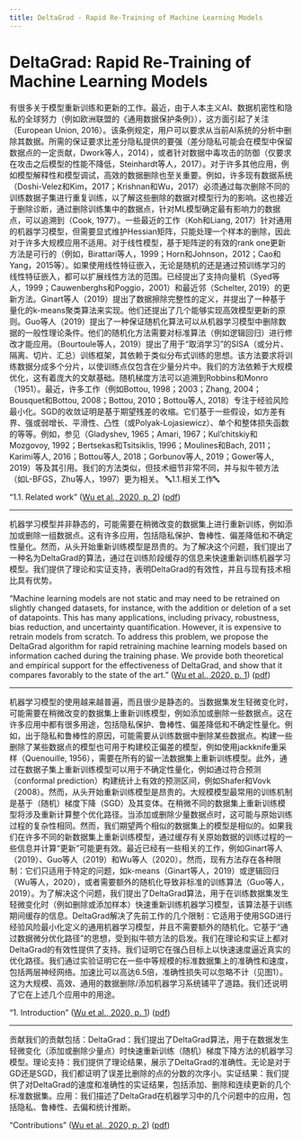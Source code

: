 ```yaml
---
title: DeltaGrad - Rapid Re-Training of Machine Learning Models
---
```

# DeltaGrad: Rapid Re-Training of Machine Learning Models

有很多关于模型重新训练和更新的工作。最近，由于人本主义AI、数据机密性和隐私的全球努力（例如欧洲联盟的《通用数据保护条例》），这方面引起了关注（European Union, 2016）。该条例规定，用户可以要求从当前AI系统的分析中删除其数据。所需的保证要求比差分隐私提供的要强（差分隐私可能会在模型中保留数据点的一定贡献，Dwork等人，2014），或者针对数据中毒攻击的防御（仅要求在攻击之后模型的性能不降低，Steinhardt等人，2017）。对于许多其他应用，例如模型解释性和模型调试，高效的数据删除也至关重要。例如，许多现有数据系统（Doshi-Velez和Kim，2017；Krishnan和Wu，2017）必须通过每次删除不同的训练数据子集进行重复训练，以了解这些删除的数据对模型行为的影响。这也接近于删除诊断，通过删除训练集中的数据点，针对ML模型确定最有影响力的数据点，可以追溯到（Cook, 1977）。一些最近的工作（Koh和Liang, 2017）针对通用的机器学习模型，但需要显式维护Hessian矩阵，只能处理一个样本的删除，因此对于许多大规模应用不适用。对于线性模型，基于矩阵逆的有效的rank one更新方法是可行的（例如，Birattari等人，1999；Horn和Johnson，2012；Cao和Yang，2015等）。如果使用线性特征嵌入，无论是随机的还是通过预训练学习的线性特征嵌入，都可以扩展线性方法的范围。已经提出了支持向量机（Syed等人，1999；Cauwenberghs和Poggio，2001）和最近邻（Schelter, 2019）的更新方法。Ginart等人（2019）提出了数据擦除完整性的定义，并提出了一种基于量化的k-means聚类算法来实现。他们还提出了几个能够实现高效模型更新的原则。Guo等人（2019）提出了一种保证随机化算法可以从机器学习模型中删除数据的一般性理论条件。他们的随机化方法需要对标准算法（例如逻辑回归）进行修改才能应用。（Bourtoule等人，2019）提出了用于“取消学习”的SISA（或分片、隔离、切片、汇总）训练框架，其依赖于类似分布式训练的思想。该方法要求将训练数据分成多个分片，以使训练点仅包含在少量分片中。我们的方法依赖于大规模优化，这有着庞大的文献基础。随机梯度方法可以追溯到Robbins和Monro（1951）。最近，许多工作（例如Bottou, 1998；2003；Zhang, 2004；Bousquet和Bottou, 2008；Bottou, 2010；Bottou等人, 2018）专注于经验风险最小化。SGD的收敛证明是基于期望残差的收缩。它们基于一些假设，如方差有界、强或弱增长、平滑性、凸性（或Polyak-Lojasiewicz）、单个和整体损失函数的等等。例如，参见（Gladyshev, 1965；Amari, 1967；Kul’chitskiy和Mozgovoy, 1992；Bertsekas和Tsitsiklis, 1996；Moulines和Bach, 2011；Karimi等人, 2016；Bottou等人, 2018；Gorbunov等人, 2019；Gower等人, 2019）等及其引用。我们的方法类似，但技术细节非常不同，并与拟牛顿方法（如L-BFGS，Zhu等人，1997）更为相关。 🔤1.1.相关工作🔤

“1.1. Related work” ([Wu et al., 2020, p. 2](zotero://select/library/items/FQJ8L2YD)) ([pdf](zotero://open-pdf/library/items/Q4M4SVEL?page=2&annotation=Y8IPEG9L))

---

机器学习模型并非静态的，可能需要在稍微改变的数据集上进行重新训练，例如添加或删除一组数据点。这有许多应用，包括隐私保护、鲁棒性、偏差降低和不确定性量化。然而，从头开始重新训练模型是昂贵的。为了解决这个问题，我们提出了一种名为DeltaGrad的算法，通过在训练阶段缓存的信息来快速重新训练机器学习模型。我们提供了理论和实证支持，表明DeltaGrad的有效性，并且与现有技术相比具有优势。

“Machine learning models are not static and may need to be retrained on slightly changed datasets, for instance, with the addition or deletion of a set of datapoints. This has many applications, including privacy, robustness, bias reduction, and uncertainty quantification. However, it is expensive to retrain models from scratch. To address this problem, we propose the DeltaGrad algorithm for rapid retraining machine learning models based on information cached during the training phase. We provide both theoretical and empirical support for the effectiveness of DeltaGrad, and show that it compares favorably to the state of the art.” ([Wu et al., 2020, p. 1](zotero://select/library/items/FQJ8L2YD)) ([pdf](zotero://open-pdf/library/items/Q4M4SVEL?page=1&annotation=N4FY2XF4))

---

机器学习模型的使用越来越普遍，而且很少是静态的。当数据集发生轻微变化时，可能需要在稍微改变的数据集上重新训练模型，例如添加或删除一些数据点。这在许多应用中都有很多用途，包括隐私保护、鲁棒性、偏差降低和不确定性量化。例如，出于隐私和鲁棒性的原因，可能需要从训练数据中删除某些数据点。构建一些删除了某些数据点的模型也可用于构建校正偏差的模型，例如使用jackknife重采样（Quenouille, 1956），需要在所有的留一法数据集上重新训练模型。此外，通过在数据子集上重新训练模型可以用于不确定性量化，例如通过符合预测（conformal prediction）构建统计上有效的预测区间，例如Shafer和Vovk（2008）。然而，从头开始重新训练模型是昂贵的。大规模模型最常用的训练机制是基于（随机）梯度下降（SGD）及其变体。在稍微不同的数据集上重新训练模型将涉及重新计算整个优化路径。当添加或删除少量数据点时，这可能与原始训练过程的复杂性相同。然而，我们期望两个相似的数据集上的模型是相似的。如果我们在许多不同的新数据集上重新训练模型，通过缓存有关原始数据的训练过程的一些信息并计算“更新”可能更有效。最近已经有一些相关的工作，例如Ginart等人（2019）、Guo等人（2019）和Wu等人（2020）。然而，现有方法存在各种限制：它们只适用于特定的问题，如k-means（Ginart等人，2019）或逻辑回归（Wu等人，2020），或者需要额外的随机化导致非标准的训练算法（Guo等人，2019）。为了解决这个问题，我们提出了DeltaGrad算法，用于在训练数据集发生轻微变化时（例如删除或添加样本）快速重新训练机器学习模型，该算法基于训练期间缓存的信息。DeltaGrad解决了先前工作的几个限制：它适用于使用SGD进行经验风险最小化定义的通用机器学习模型，并且不需要额外的随机化。它基于“通过数据微分优化路径”的思想，受到拟牛顿方法的启发。我们在理论和实证上都对DeltaGrad的有效性提供了支持。我们证明它在强凸目标上以快速速度逼近真实的优化路径。我们通过实验证明它在一些中等规模的标准数据集上的准确性和速度，包括两层神经网络。加速比可以高达6.5倍，准确性损失可以忽略不计（见图1）。这为大规模、高效、通用的数据删除/添加机器学习系统铺平了道路。我们还说明了它在上述几个应用中的用途。

“1. Introduction” ([Wu et al., 2020, p. 1](zotero://select/library/items/FQJ8L2YD)) ([pdf](zotero://open-pdf/library/items/Q4M4SVEL?page=1&annotation=WC6JIREL))

---

贡献我们的贡献包括：DeltaGrad：我们提出了DeltaGrad算法，用于在数据发生轻微变化（添加或删除少量点）时快速重新训练（随机）梯度下降方法的机器学习模型。理论支持：我们提供了理论结果，展示了DeltaGrad的准确性。无论是对于GD还是SGD，我们都证明了误差比删除的点的分数的次序小。实证结果：我们提供了对DeltaGrad的速度和准确性的实证结果，包括添加、删除和连续更新的几个标准数据集。应用：我们描述了DeltaGrad在机器学习中的几个问题中的应用，包括隐私、鲁棒性、去偏和统计推断。

“Contributions” ([Wu et al., 2020, p. 2](zotero://select/library/items/FQJ8L2YD)) ([pdf](zotero://open-pdf/library/items/Q4M4SVEL?page=2&annotation=M7PD5L8R))
